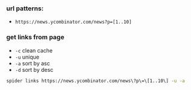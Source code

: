 ### url patterns: 

- `https://news.ycombinator.com/news?p=[1..10]`

### get links from page
- `-c` clean cache
- `-u` unique
- `-a` sort by asc
- `-d` sort by desc

```bash
spider links https://news.ycombinator.com/news\?p\=\[1..10\] -u -a
```
